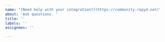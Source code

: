 ```yaml
---
name: "[Need help with your integration?](https://community.rapyd.net)"
about: 'Ask questions. '
title: ''
labels: ''
assignees: ''

---
```



